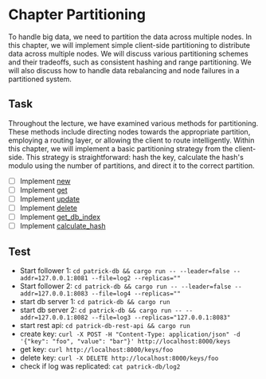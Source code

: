 # Chapter Partitioning
To handle big data, we need to partition the data across multiple nodes. In this chapter,
we will implement simple client-side partitioning to distribute data across multiple nodes.
We will discuss various partitioning schemes and their tradeoffs, such as consistent hashing
and range partitioning. We will also discuss how to handle data rebalancing and node failures
in a partitioned system.

## Task
Throughout the lecture, we have examined various methods for partitioning. These methods include 
directing nodes towards the appropriate partition, employing a routing layer, or allowing the 
client to route intelligently. Within this chapter, we will implement a basic partitioning strategy 
from the client-side. This strategy is straightforward: hash the key, calculate the hash's modulo 
using the number of partitions, and direct it to the correct partition.
- [ ] Implement [new](patrick-db-client/src/lib.rs)
- [ ] Implement [get](patrick-db-client/src/lib.rs)
- [ ] Implement [update](patrick-db-client/src/lib.rs)
- [ ] Implement [delete](patrick-db-client/src/lib.rs)
- [ ] Implement [get_db_index](patrick-db-client/src/lib.rs)
- [ ] Implement [calculate_hash](patrick-db-client/src/lib.rs)

## Test
- Start follower 1: `cd patrick-db && cargo run -- --leader=false --addr=127.0.0.1:8081 --file=log2 --replicas=""`
- Start follower 2: `cd patrick-db && cargo run -- --leader=false --addr=127.0.0.1:8083 --file=log4 --replicas=""`
- start db server 1: `cd patrick-db && cargo run`
- start db server 2: `cd patrick-db && cargo run -- --addr=127.0.0.1:8082 --file=log3 --replicas="127.0.0.1:8083"`
- start rest api: `cd patrick-db-rest-api && cargo run`
- create key: `curl -X POST -H "Content-Type: application/json" -d '{"key": "foo", "value": "bar"}' http://localhost:8000/keys`
- get key: `curl http://localhost:8000/keys/foo`
- delete key: `curl -X DELETE http://localhost:8000/keys/foo`
- check if log was replicated: `cat patrick-db/log2`